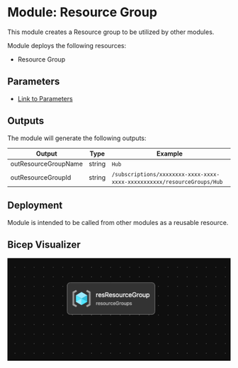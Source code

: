 # Module: Resource Group

This module creates a Resource group to be utilized by other modules.

Module deploys the following resources:

- Resource Group

## Parameters

- [Link to Parameters](generateddocs/resourceGroup.bicep.md)

## Outputs

The module will generate the following outputs:

| Output               | Type   | Example                                                                 |
| -------------------- | ------ | ----------------------------------------------------------------------- |
| outResourceGroupName | string | `Hub`                                                                   |
| outResourceGroupId   | string | `/subscriptions/xxxxxxxx-xxxx-xxxx-xxxx-xxxxxxxxxxx/resourceGroups/Hub` |

## Deployment

Module is intended to be called from other modules as a reusable resource.

## Bicep Visualizer

![Bicep Visualizer](media/bicepVisualizer.png "Bicep Visualizer")
